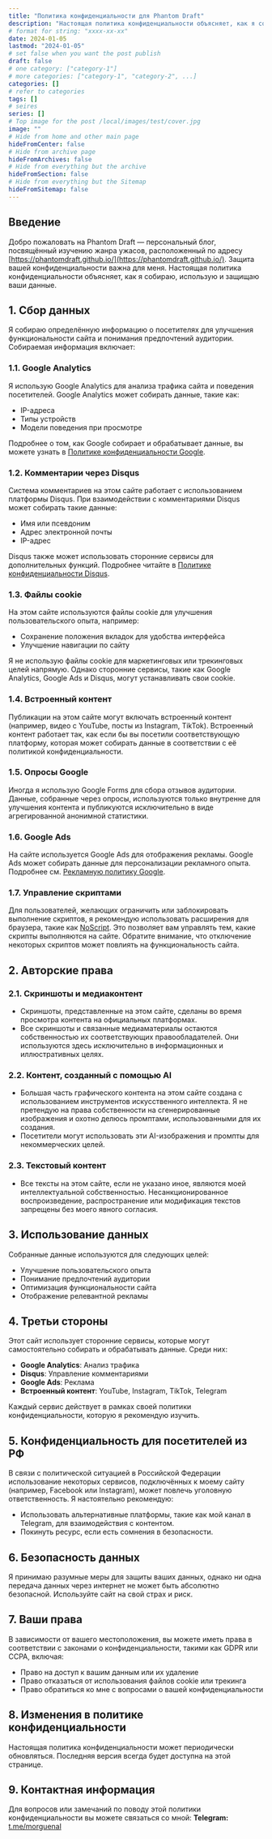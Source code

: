 ```yaml
---
title: "Политика конфиденциальности для Phantom Draft"
description: "Настоящая политика конфиденциальности объясняет, как я собираю, использую и защищаю ваши данные."
# format for string: "xxxx-xx-xx"
date: 2024-01-05
lastmod: "2024-01-05"
# set false when you want the post publish
draft: false
# one category: ["category-1"]
# more categories: ["category-1", "category-2", ...]
categories: []
# refer to categories
tags: []
# seires
series: []
# Top image for the post /local/images/test/cover.jpg
image: ""
# Hide from home and other main page
hideFromCenter: false
# Hide from archive page
hideFromArchives: false
# Hide from everything but the archive
hideFromSection: false
# Hide from everything but the Sitemap
hideFromSitemap: false
---
```

## Введение

Добро пожаловать на Phantom Draft — персональный блог, посвящённый изучению жанра ужасов, расположенный по адресу [https://phantomdraft.github.io/](https://phantomdraft.github.io/). Защита вашей конфиденциальности важна для меня. Настоящая политика конфиденциальности объясняет, как я собираю, использую и защищаю ваши данные.

## 1. Сбор данных

Я собираю определённую информацию о посетителях для улучшения функциональности сайта и понимания предпочтений аудитории. Собираемая информация включает:

### 1.1. Google Analytics

Я использую Google Analytics для анализа трафика сайта и поведения посетителей. Google Analytics может собирать данные, такие как:

- IP-адреса
- Типы устройств
- Модели поведения при просмотре

Подробнее о том, как Google собирает и обрабатывает данные, вы можете узнать в <a href="https://policies.google.com/privacy" rel="nofollow" target="_blank">Политике конфиденциальности Google</a>.

### 1.2. Комментарии через Disqus

Система комментариев на этом сайте работает с использованием платформы Disqus. При взаимодействии с комментариями Disqus может собирать такие данные:

- Имя или псевдоним
- Адрес электронной почты
- IP-адрес

Disqus также может использовать сторонние сервисы для дополнительных функций. Подробнее читайте в <a href="https://help.disqus.com/en/articles/1717103-disqus-privacy-policy" rel="nofollow" target="_blank">Политике конфиденциальности Disqus</a>.

### 1.3. Файлы cookie

На этом сайте используются файлы cookie для улучшения пользовательского опыта, например:

- Сохранение положения вкладок для удобства интерфейса
- Улучшение навигации по сайту

Я не использую файлы cookie для маркетинговых или трекинговых целей напрямую. Однако сторонние сервисы, такие как Google Analytics, Google Ads и Disqus, могут устанавливать свои cookie.

### 1.4. Встроенный контент

Публикации на этом сайте могут включать встроенный контент (например, видео с YouTube, посты из Instagram, TikTok). Встроенный контент работает так, как если бы вы посетили соответствующую платформу, которая может собирать данные в соответствии с её политикой конфиденциальности.

### 1.5. Опросы Google

Иногда я использую Google Forms для сбора отзывов аудитории. Данные, собранные через опросы, используются только внутренне для улучшения контента и публикуются исключительно в виде агрегированной анонимной статистики.

### 1.6. Google Ads

На сайте используется Google Ads для отображения рекламы. Google Ads может собирать данные для персонализации рекламного опыта. Подробнее см. <a href="https://policies.google.com/technologies/ads" rel="nofollow" target="_blank">Рекламную политику Google</a>.

### 1.7. Управление скриптами

Для пользователей, желающих ограничить или заблокировать выполнение скриптов, я рекомендую использовать расширения для браузера, такие как <a href="https://noscript.net/" rel="nofollow" target="_blank">NoScript</a>. Это позволяет вам управлять тем, какие скрипты выполняются на сайте. Обратите внимание, что отключение некоторых скриптов может повлиять на функциональность сайта.

## 2. Авторские права

### 2.1. Скриншоты и медиаконтент

- Скриншоты, представленные на этом сайте, сделаны во время просмотра контента на официальных платформах.
- Все скриншоты и связанные медиаматериалы остаются собственностью их соответствующих правообладателей. Они используются здесь исключительно в информационных и иллюстративных целях.

### 2.2. Контент, созданный с помощью AI

- Большая часть графического контента на этом сайте создана с использованием инструментов искусственного интеллекта. Я не претендую на права собственности на сгенерированные изображения и охотно делюсь промптами, использованными для их создания.
- Посетители могут использовать эти AI-изображения и промпты для некоммерческих целей.

### 2.3. Текстовый контент

- Все тексты на этом сайте, если не указано иное, являются моей интеллектуальной собственностью. Несанкционированное воспроизведение, распространение или модификация текстов запрещены без моего явного согласия.

## 3. Использование данных

Собранные данные используются для следующих целей:

- Улучшение пользовательского опыта
- Понимание предпочтений аудитории
- Оптимизация функциональности сайта
- Отображение релевантной рекламы

## 4. Третьи стороны

Этот сайт использует сторонние сервисы, которые могут самостоятельно собирать и обрабатывать данные. Среди них:

- **Google Analytics**: Анализ трафика
- **Disqus**: Управление комментариями
- **Google Ads**: Реклама
- **Встроенный контент**: YouTube, Instagram, TikTok, Telegram

Каждый сервис действует в рамках своей политики конфиденциальности, которую я рекомендую изучить.

## 5. Конфиденциальность для посетителей из РФ

В связи с политической ситуацией в Российской Федерации использование некоторых сервисов, подключённых к моему сайту (например, Facebook или Instagram), может повлечь уголовную ответственность. Я настоятельно рекомендую:

- Использовать альтернативные платформы, такие как мой канал в Telegram, для взаимодействия с контентом.
- Покинуть ресурс, если есть сомнения в безопасности.

## 6. Безопасность данных

Я принимаю разумные меры для защиты ваших данных, однако ни одна передача данных через интернет не может быть абсолютно безопасной. Используйте сайт на свой страх и риск.

## 7. Ваши права

В зависимости от вашего местоположения, вы можете иметь права в соответствии с законами о конфиденциальности, такими как GDPR или CCPA, включая:

- Право на доступ к вашим данным или их удаление
- Право отказаться от использования файлов cookie или трекинга
- Право обратиться ко мне с вопросами о вашей конфиденциальности

## 8. Изменения в политике конфиденциальности

Настоящая политика конфиденциальности может периодически обновляться. Последняя версия всегда будет доступна на этой странице.

## 9. Контактная информация

Для вопросов или замечаний по поводу этой политики конфиденциальности вы можете связаться со мной:
**Telegram:** <a href="https://t.me/morguenal">t.me/morguenal</a>